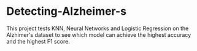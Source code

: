 # Detecting-Alzheimer-s
This project tests KNN, Neural Networks and Logistic Regression on the Alzhimer's dataset to see which model can achieve the highest accuracy and the highest F1 score. 
